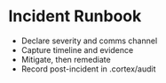 # Incident Runbook

- Declare severity and comms channel
- Capture timeline and evidence
- Mitigate, then remediate
- Record post-incident in .cortex/audit
